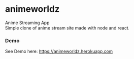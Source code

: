 # animeworldz
Anime Streaming App  
Simple clone of anime stream site made with node and react.
### Demo
See Demo here: https://animeworldz.herokuapp.com

